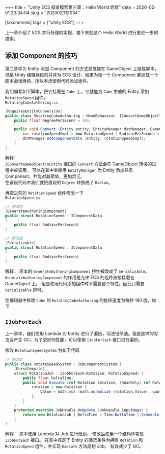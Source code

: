 +++
title = "Unity ECS 框架摸索第三章：Hello World 后续"
date = 2020-02-01 20:34:04
slug = "202002012034"

[taxonomies]
tags = ["Unity ECS"]
+++

上一章介绍了 ECS 并行处理的实现，接下来就这个 Hello World 进行更进一步的摸索。

<!-- more -->

## 添加 Component 的技巧

第二章中为 Entity 添加 Component 的方式是直接在 GameObject 上挂载脚本，但是 Unity 编辑器目前并非为 ECS 设计，如果为每一个 Component 都挂载一个脚本会很麻烦，所以考虑使用代码添加组件。

我们编写如下脚本，把它挂载在 `Cube` 上，它就能为 `Cube` 生成的 Entity 添加 `RotationSpeed` 组件。<br>
`RotatingCubeAuthoring.cs`

```cs
[RequiresEntityConversion]
public class RotatingCubeAuthoring : MonoBehaviour, IConvertGameObjectToEntity {
    public float DegreePerSecond = 180;

    public void Convert (Entity entity, EntityManager dstManager, GameObjectConversionSystem conversionSystem) {
        var rotationSpeedCmpt = new RotationSpeed { RadiansPerSecond = math.radians (DegreePerSecond) };
        dstManager.AddComponentData (entity, rotationSpeedCmpt);
    }
}
```

解释：<br>
`IConvertGameObjectToEntity` 接口的 `Convert` 方法会在 GameObject 转换的过程中被调用。
可以在其中直接用 `EntityManager` 为 Entity 添加任意 Component，并能对其赋值，更加灵活。<br>
在该段代码中我们就把直观的 `Degree` 转换成了 `Radian`。

再把之前的 `RotationSpeed` 组件修改一下<br>
`RotationSpeed.cs`

```cs
// 修改前
[GenerateAuthoringComponent]
public struct RotationSpeed : IComponentData
{
    public float RadiansPerSecond;
}

// 修改后
[Serializable]
public struct RotationSpeed : IComponentData
{
    public float RadiansPerSecond;
}
```

解释：
原本的 `GenerateAuthoringComponent` 特性被改成了 `Serializable`。
`GenerateAuthoringComponent` 的作用是允许 ECS 的组件直接挂载在 GameObject 上。
但是使用代码添加组件时不需要这个特性，因此只需要 `Serializable` 即可。

在编辑器中修改 `Cube` 的 `RotatingCubeAuthoring` 的旋转速度为每秒 180 度，如下

## `IJobForEach`

上一章中，我们使用 Lambda 对 Entity 进行了遍历，写法很简洁。但是这样的写法会产生 GC，为了更好的性能，可以使用 `IJobForEach` 接口进行遍历。

修改 `RotationSpeedSystem` 为如下代码

```cs
// 修改后
public class RotateSpeedSystem : JobComponentSystem {
    [BurstCompile]
    struct RotationJob : IJobForEach<Rotation, RotationSpeed> {
        public float DeltaTime;
        public void Execute (ref Rotation rotation, [ReadOnly] ref RotationSpeed rotationSpeed) {
            rotation = new Rotation {
                Value = math.mul (math.normalize (rotation.Value), quaternion.AxisAngle (math.up (), rotationSpeed.RadiansPerSecond * DeltaTime))
            };
        }
    }
    protected override JobHandle OnUpdate (JobHandle inputDeps) {
        return new RotationJob { DeltaTime = Time.DeltaTime }.Schedule (this, inputDeps);
    }
}
```

解释：
原本使用 Lambda 对 Job 进行规划。
修改后使用一个结构体实现 `IJobForEach` 接口。
在其中规定了 Entity 的筛选条件为拥有 `Rotation` 和 `RotationSpeed` 组件，并实现 `Execute` 方法规划 Job。
有效减少了 GC。
